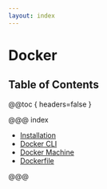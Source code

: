 ```yaml
---
layout: index
---
```

# Docker

## Table of Contents

@@toc { headers=false }

@@@ index

- [Installation](installation.md)
- [Docker CLI](cli.md)
- [Docker Machine](machine.md)
- [Dockerfile](dockerfile.md)

@@@
